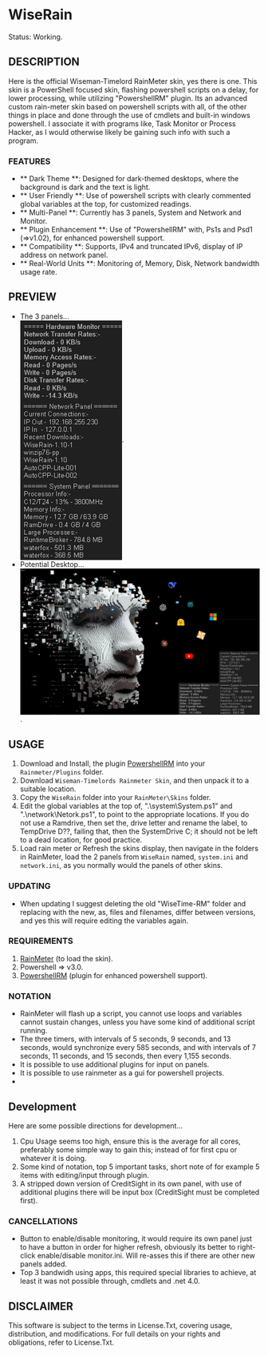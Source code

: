 # WiseRain
Status: Working.

## DESCRIPTION
Here is the official Wiseman-Timelord RainMeter skin, yes there is one. This skin is a PowerShell focused skin, flashing powershell scripts on a delay, for lower processing, while utilizing "PowershellRM" plugin. Its an advanced custom rain-meter skin based on powershell scripts with all, of the other things in place and done through the use of cmdlets and built-in windows powershell. I associate it with programs like, Task Monitor or Process Hacker, as I would otherwise likely be gaining such info with such a program.

### FEATURES
- ** Dark Theme **: Designed for dark-themed desktops, where the background is dark and the text is light.
- ** User Friendly **: Use of powershell scripts with clearly commented global variables at the top, for customized readings.
- ** Multi-Panel **: Currently has 3 panels, System and Network and Monitor.
- ** Plugin Enhancement **: Use of "PowershellRM" with, Ps1s and Psd1 (=>v1.02), for enhanced powershell support.
- ** Compatibility **: Supports, IPv4 and truncated IPv6, display of IP address on network panel.
- ** Real-World Units **: Monitoring of, Memory, Disk, Network bandwidth usage rate.

## PREVIEW
- The 3 panels...
<br><img src="./media/wiserain_v113.jpg" align="center" alt="no image">.
- Potential Desktop...
<br><img src="./media/wiserain_desktop.jpg" align="center" alt="no image">.

## USAGE
1. Download and Install, the plugin [PowershellRM](https://github.com/khanhas/PowershellRM) into your `Rainmeter/Plugins` folder.
2. Download `Wiseman-Timelords Rainmeter Skin`, and then unpack it to a suitable location.
3. Copy the `WiseRain` folder into your `RainMeter\Skins` folder.
4. Edit the global variables at the top of, ".\system\System.ps1" and ".\network\Netork.ps1", to point to the appropriate locations. If you do not use a Ramdrive, then set the, drive letter and rename the label, to TempDrive D??, failing that, then the SystemDrive C; it should not be left to a dead location, for good practice.
5. Load rain meter or Refresh the skins display, then navigate in the folders in RainMeter, load the 2 panels from `WiseRain` named, `system.ini` and `network.ini`, as you normally would the panels of other skins.   

### UPDATING
- When updating I suggest deleting the old "WiseTime-RM" folder and replacing with the new, as, files and filenames, differ between versions, and yes this will require editing the variables again.

### REQUIREMENTS
1. [RainMeter](https://www.rainmeter.net/) (to load the skin).
2. Powershell => v3.0.
3. [PowershellRM](https://github.com/khanhas/PowershellRM) (plugin for enhanced powershell support).

### NOTATION
- RainMeter will flash up a script, you cannot use loops and variables cannot sustain changes, unless you have some kind of additional script running.
- The three timers, with intervals of 5 seconds, 9 seconds, and 13 seconds, would synchronize every 585 seconds, and with intervals of 7 seconds, 11 seconds, and 15 seconds, then every 1,155 seconds.  
- It is possible to use additional plugins for input on panels.
- It is possible to use rainmeter as a gui for powershell projects.
-  


## Development
Here are some possible directions for development...
1. Cpu Usage seems too high, ensure this is the average for all cores, preferably some simple way to gain this; instead of for first cpu or whatever it is doing.
2. Some kind of notation, top 5 important tasks, short note of for example 5 items with editing/input through plugin.
3. A stripped down version of CreditSight in its own panel, with use of additional plugins there will be input box (CreditSight must be completed first).

### CANCELLATIONS
- Button to enable/disable monitoring, it would require its own panel just to have a button in order for higher refresh, obviously its better to right-click enable/disable monitor.ini. Will re-asses this if there are other new panels added.
- Top 3 bandwidh using apps, this required special libraries to achieve, at least it was not possible through, cmdlets and .net 4.0.

## DISCLAIMER
This software is subject to the terms in License.Txt, covering usage, distribution, and modifications. For full details on your rights and obligations, refer to License.Txt.
